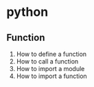 # python

## Function
1. How to define a function
1. How to call a function
1. How to import a module
1. How to import a function